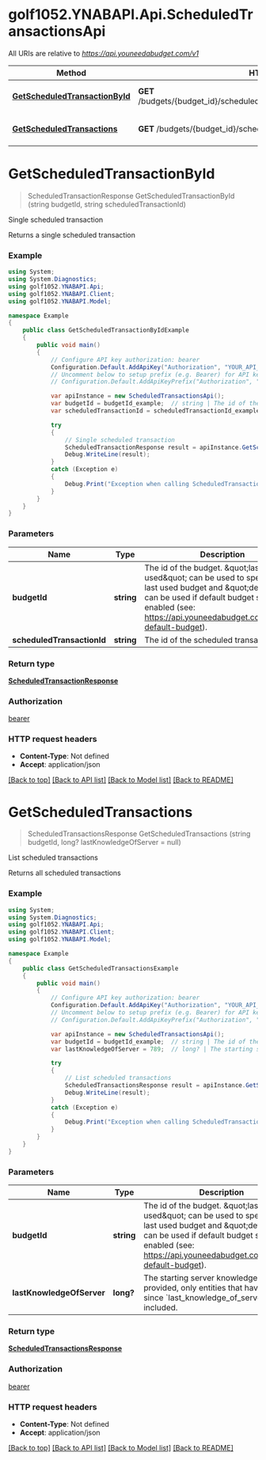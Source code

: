 # golf1052.YNABAPI.Api.ScheduledTransactionsApi

All URIs are relative to *https://api.youneedabudget.com/v1*

Method | HTTP request | Description
------------- | ------------- | -------------
[**GetScheduledTransactionById**](ScheduledTransactionsApi.md#getscheduledtransactionbyid) | **GET** /budgets/{budget_id}/scheduled_transactions/{scheduled_transaction_id} | Single scheduled transaction
[**GetScheduledTransactions**](ScheduledTransactionsApi.md#getscheduledtransactions) | **GET** /budgets/{budget_id}/scheduled_transactions | List scheduled transactions


<a name="getscheduledtransactionbyid"></a>
# **GetScheduledTransactionById**
> ScheduledTransactionResponse GetScheduledTransactionById (string budgetId, string scheduledTransactionId)

Single scheduled transaction

Returns a single scheduled transaction

### Example
```csharp
using System;
using System.Diagnostics;
using golf1052.YNABAPI.Api;
using golf1052.YNABAPI.Client;
using golf1052.YNABAPI.Model;

namespace Example
{
    public class GetScheduledTransactionByIdExample
    {
        public void main()
        {
            // Configure API key authorization: bearer
            Configuration.Default.AddApiKey("Authorization", "YOUR_API_KEY");
            // Uncomment below to setup prefix (e.g. Bearer) for API key, if needed
            // Configuration.Default.AddApiKeyPrefix("Authorization", "Bearer");

            var apiInstance = new ScheduledTransactionsApi();
            var budgetId = budgetId_example;  // string | The id of the budget. \"last-used\" can be used to specify the last used budget and \"default\" can be used if default budget selection is enabled (see: https://api.youneedabudget.com/#oauth-default-budget).
            var scheduledTransactionId = scheduledTransactionId_example;  // string | The id of the scheduled transaction

            try
            {
                // Single scheduled transaction
                ScheduledTransactionResponse result = apiInstance.GetScheduledTransactionById(budgetId, scheduledTransactionId);
                Debug.WriteLine(result);
            }
            catch (Exception e)
            {
                Debug.Print("Exception when calling ScheduledTransactionsApi.GetScheduledTransactionById: " + e.Message );
            }
        }
    }
}
```

### Parameters

Name | Type | Description  | Notes
------------- | ------------- | ------------- | -------------
 **budgetId** | **string**| The id of the budget. \&quot;last-used\&quot; can be used to specify the last used budget and \&quot;default\&quot; can be used if default budget selection is enabled (see: https://api.youneedabudget.com/#oauth-default-budget). | 
 **scheduledTransactionId** | **string**| The id of the scheduled transaction | 

### Return type

[**ScheduledTransactionResponse**](ScheduledTransactionResponse.md)

### Authorization

[bearer](../README.md#bearer)

### HTTP request headers

 - **Content-Type**: Not defined
 - **Accept**: application/json

[[Back to top]](#) [[Back to API list]](../README.md#documentation-for-api-endpoints) [[Back to Model list]](../README.md#documentation-for-models) [[Back to README]](../README.md)

<a name="getscheduledtransactions"></a>
# **GetScheduledTransactions**
> ScheduledTransactionsResponse GetScheduledTransactions (string budgetId, long? lastKnowledgeOfServer = null)

List scheduled transactions

Returns all scheduled transactions

### Example
```csharp
using System;
using System.Diagnostics;
using golf1052.YNABAPI.Api;
using golf1052.YNABAPI.Client;
using golf1052.YNABAPI.Model;

namespace Example
{
    public class GetScheduledTransactionsExample
    {
        public void main()
        {
            // Configure API key authorization: bearer
            Configuration.Default.AddApiKey("Authorization", "YOUR_API_KEY");
            // Uncomment below to setup prefix (e.g. Bearer) for API key, if needed
            // Configuration.Default.AddApiKeyPrefix("Authorization", "Bearer");

            var apiInstance = new ScheduledTransactionsApi();
            var budgetId = budgetId_example;  // string | The id of the budget. \"last-used\" can be used to specify the last used budget and \"default\" can be used if default budget selection is enabled (see: https://api.youneedabudget.com/#oauth-default-budget).
            var lastKnowledgeOfServer = 789;  // long? | The starting server knowledge.  If provided, only entities that have changed since `last_knowledge_of_server` will be included. (optional) 

            try
            {
                // List scheduled transactions
                ScheduledTransactionsResponse result = apiInstance.GetScheduledTransactions(budgetId, lastKnowledgeOfServer);
                Debug.WriteLine(result);
            }
            catch (Exception e)
            {
                Debug.Print("Exception when calling ScheduledTransactionsApi.GetScheduledTransactions: " + e.Message );
            }
        }
    }
}
```

### Parameters

Name | Type | Description  | Notes
------------- | ------------- | ------------- | -------------
 **budgetId** | **string**| The id of the budget. \&quot;last-used\&quot; can be used to specify the last used budget and \&quot;default\&quot; can be used if default budget selection is enabled (see: https://api.youneedabudget.com/#oauth-default-budget). | 
 **lastKnowledgeOfServer** | **long?**| The starting server knowledge.  If provided, only entities that have changed since &#x60;last_knowledge_of_server&#x60; will be included. | [optional] 

### Return type

[**ScheduledTransactionsResponse**](ScheduledTransactionsResponse.md)

### Authorization

[bearer](../README.md#bearer)

### HTTP request headers

 - **Content-Type**: Not defined
 - **Accept**: application/json

[[Back to top]](#) [[Back to API list]](../README.md#documentation-for-api-endpoints) [[Back to Model list]](../README.md#documentation-for-models) [[Back to README]](../README.md)

